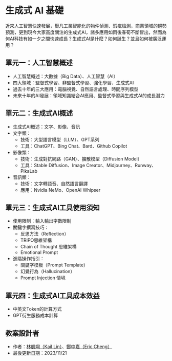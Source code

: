 # 生成式 AI 基礎
近來人工智慧快速發展，舉凡工業智能化的物件偵測、瑕疵檢測，商業領域的趨勢預測，更到現今大家高度關注的生成式AI，諸多應用如雨後春筍不斷冒出，然而為何AI科技有如一夕之間快速成長？生成式AI是什麼？如何誕生？並且如何被廣泛運用？

## 單元一：人工智慧概述
 * 人工智慧概述：大數據（Big Data）、人工智慧（AI）
 * 四大領域：監督式學習、非監督式學習、強化學習、生成式AI
 * 過去十年的三大應用：電腦視覺、自然語言處理、時間序列模型
 * 未來十年的AI發展：領域知識結合AI應用、監督式學習與生成式AI的成長潛力

## 單元二：生成式AI概述
 * 生成式AI概述：文字、影像、音訊
 * 文字類：
    * 技術：大型語言模型（LLM）、GPT系列
    * 工具：ChatGPT、Bing Chat、Bard、Github Copilot
 * 影像類：
    * 技術：生成對抗網路（GAN）、擴散模型（Diffusion Model）
    * 工具：Stable Diffusion、Image Creator、Midjourney、Runway、PikaLab
 * 音訊類：
    * 技術：文字轉語音、自然語言翻譯
    * 應用：Nvidia NeMo、OpenAI Whipser

## 單元三：生成式AI工具使用須知
 * 使用限制：輸入輸出字數限制
 * 關鍵字撰寫技巧：
    * 反思方法（Reflection）
    * TRIPO思維架構
    * Chain of Thought 思維架構
    * Emotional Prompt
 * 進階操作指引：
    * 關鍵字模板（Prompt Template）
    * 幻覺行為（Hallucination）
    * Prompt Injection 情境

## 單元四：生成式AI工具成本效益
 * 中英文Token的計算方式
 * GPT衍生服務成本計算

## 教案設計者
 - 作者：[林凱翊（KaiI Lin）](https://www.linkedin.com/in/%E5%87%B1%E7%BF%8A-%E6%9E%97-3b503028b/)、[鄭中嘉（Eric Cheng）](https://www.linkedin.com/in/eric-cheng-ai-free-team/)
 - 最後更新日期：2023/11/21